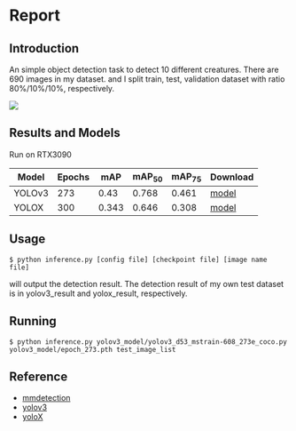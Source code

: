 # Report

## Introduction

An simple object detection task to detect 10 different creatures. There are 690 images in my dataset. and I split train, test, validation dataset with ratio 80%/10%/10%, respectively.

![](https://i.imgur.com/VDIh2DD.png)


## Results and Models

Run on RTX3090

| Model | Epochs | mAP | mAP<sub>50</sub> | mAP<sub>75</sub>| Download |
| -------- | ------- | -------- | -------- | -------- | -------- |
| YOLOv3  | 273    | 0.43 | 0.768 | 0.461 | [model](https://github.com/open-mmlab/mmdetection) |
| YOLOX   | 300    | 0.343| 0.646 | 0.308 | [model](https://github.com/open-mmlab/mmdetection) | 

## Usage 

``$ python inference.py [config file] [checkpoint file] [image name file]``

will output the detection result. The detection result of my own test dataset is in yolov3_result and yolox_result, respectively.

## Running

``$ python inference.py yolov3_model/yolov3_d53_mstrain-608_273e_coco.py yolov3_model/epoch_273.pth test_image_list``

## Reference

* [mmdetection](https://github.com/open-mmlab/mmdetection)
* [yolov3](https://arxiv.org/pdf/1804.02767)
* [yoloX](https://github.com/Megvii-BaseDetection/YOLOX)
